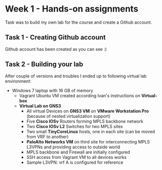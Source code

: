 # Week 1 - Hands-on assignments
Task was to build my own lab for the course and create a Github account.

## Task 1 - Creating Github account
Github account has been created as you can see :)

## Task 2 - Building your lab
After couple of versions and troubles I ended up to following virtual lab environment:

* Windows 7 laptop with 16 GB of memory
  * Vagrant Ubuntu VM created according Ivan's instructions on **Virtual-box**
  * **Virtual Lab on GNS3**
    * All virtual Devices on **GNS3 VM** on **VMware Workstation Pro** (because of nested virtualization support)
    * Five **Cisco IOSv** Routers forming MPLS backbone network
    * Two **Cisco IOSv L2** Switches for two MPLS sites
    * Two small **TinyCoreLinux** hosts, one in each site (can be moved from VRF to another)
    * **PaloAlto Networks VM** on third site for interconnecting MPLS L3VPNs and providing access to outside world
    * MPLS backbone and Firewall are initially configured
    * SSH access from Vagrant VM to all devices works
    * Sample L3VPN: vrf A is configured for reference
